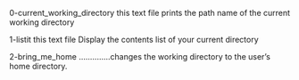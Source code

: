 0-current_working_directory this text file prints the path name of the current working directory

1-listit this text file Display the contents list of your current directory

2-bring_me_home ..............changes the working directory to the user’s home directory.